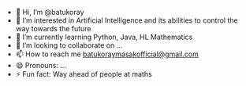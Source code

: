 - 👋 Hi, I’m @batukoray
- 👀 I’m interested in Artificial Intelligence and its abilities to control the way towards the future
- 🌱 I’m currently learning Python, Java, HL Mathematics
- 💞️ I’m looking to collaborate on ...
- 📫 How to reach me batukoraymasakofficial@gmail.com
- 😄 Pronouns: ...
- ⚡ Fun fact: Way ahead of people at maths

<!---
batukoray/batukoray is a ✨ special ✨ repository because its `README.md` (this file) appears on your GitHub profile.
You can click the Preview link to take a look at your changes.
--->
